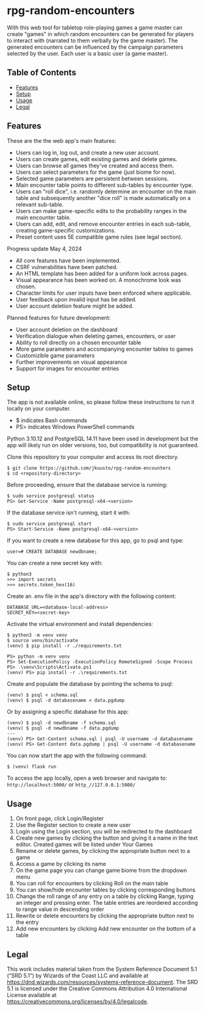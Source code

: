 # rpg-random-encounters

With this web tool for tabletop role-playing games a game master can create 
"games" in which random encounters can be generated for players to interact 
with (narrated to them verbally by the game master). The generated encounters 
can be influenced by the campaign parameters selected by the user. 
Each user is a basic user (a game master).


## Table of Contents
- [Features](#features)
- [Setup](#setup)
- [Usage](#usage)
- [Legal](#legal)


## Features

These are the the web app's main features:

- Users can log in, log out, and create a new user account.
- Users can create games, edit existing games and delete games.
- Users can browse all games they've created and access them.
- Users can select parameters for the game (just biome for now).
- Selected game parameters are persistent between sessions.
- Main encounter table points to different sub-tables by encounter type.
- Users can "roll dice", i.e. randomly determine an encounter on the main 
  table and subsequently another "dice roll" is made automatically on a 
  relevant sub-table.
- Users can make game-specific edits to the probability ranges in the main 
  encounter table.
- Users can add, edit, and remove encounter entries in each sub-table, 
  creating game-specific customizations.
- Preset content uses 5E compatible game rules (see legal section).


Progress update May 4, 2024
- All core features have been implemented.
- CSRF vulnerabilities have been patched.
- An HTML template has been added for a uniform look across pages.
- Visual appearance has been worked on. A monochrome look was chosen.
- Character limits for user inputs have been enforced where applicable.
- User feedback upon invalid input has be added.
- User account deletion feature might be added.


Planned features for future development:
- User account deletion on the dashboard
- Verification dialogue when deleting games, encounters, or user
- Ability to roll directly on a chosen encounter table
- More game parameters and accompanying encounter tables to games
- Customizible game parameters
- Further improvements on visual appearance
- Support for images for encounter entries


## Setup

The app is not available online, so please follow these instructions to 
run it locally on your computer.
- $ indicates Bash commands
- PS> indicates Windows PowerShell commands

Python 3.10.12 and PostgreSQL 14.11 have been used in development but the app 
will likely run on older versions, too, but compatibility is not guaranteed.

Clone this repository to your computer and access its root directory.
```
$ git clone https://github.com/jkuusto/rpg-random-encounters
$ cd <repository-directory>
```

Before proceeding, ensure that the database service is running:
```
$ sudo service postgresql status
PS> Get-Service -Name postgresql-x64-<version>
```
If the database service isn't running, start it with:
```
$ sudo service postgresql start
PS> Start-Service -Name postgresql-x64-<version>
```

If you want to create a new database for this app, go to psql and type:
```
user=# CREATE DATABASE newdbname;
```
You can create a new secret key with:
```
$ python3
>>> import secrets
>>> secrets.token_hex(16)
```

Create an .env file in the app's directory with the following content:
```
DATABASE_URL=<database-local-address>
SECRET_KEY=<secret-key>
```

Activate the virtual environment and install dependencies:
```
$ python3 -m venv venv
$ source venv/bin/activate
(venv) $ pip install -r ./requirements.txt
```
```
PS> python -m venv venv
PS> Set-ExecutionPolicy -ExecutionPolicy RemoteSigned -Scope Process
PS> .\venv\Scripts\Activate.ps1
(venv) PS> pip install -r .\requirements.txt
```

Create and populate the database by pointing the schema to psql:
```
(venv) $ psql < schema.sql
(venv) $ psql -d databasename < data.pgdump
```
Or by assigning a specific database for this app:
```
(venv) $ psql -d newdbname -f schema.sql
(venv) $ psql -d newdbname -f data.pgdump
---
(venv) PS> Get-Content schema.sql | psql -U username -d databasename
(venv) PS> Get-Content data.pgdump | psql -U username -d databasename
```

You can now start the app with the following command:
```
$ (venv) flask run
```
To access the app locally, open a web browser and navigate to:
`http://localhost:5000/` or `http_//127.0.0.1:5000/`


## Usage

1.  On front page, click Login/Register
2.  Use the Register section to create a new user
3.  Login using the Login section, you will be redirected to the dashboard
4.  Create new games by clicking the button and giving it a name in the text 
    editor. Created games will be listed under Your Games
5.  Rename or delete games, by clicking the appropriate button next to a game
6.  Access a game by clicking its name
7.  On the game page you can change game biome from the dropdown menu
8.  You can roll for encounters by clicking Roll on the main table
9.  You can show/hide encounter tables by clicking corresponding buttons
10. Change the roll range of any entry on a table by clicking Range, typing 
    an integer and pressing enter. The table entries are reordered according 
    to range value in descending order
11. Rewrite or delete encounters by clicking the appropriate button next to 
    the entry
12. Add new encounters by clicking Add new encounter on the bottom of a table


## Legal

This work includes material taken from the System Reference Document 5.1 
(“SRD 5.1”) by Wizards of the Coast LLC and available at 
https://dnd.wizards.com/resources/systems-reference-document. The SRD 5.1 is 
licensed under the Creative Commons Attribution 4.0 International License 
available at https://creativecommons.org/licenses/by/4.0/legalcode.
